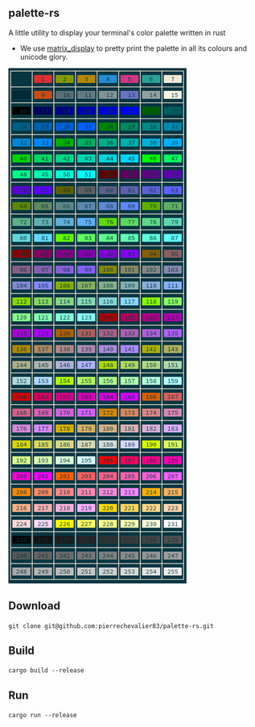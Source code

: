 palette-rs
----------
A little utility to display your terminal's color palette written in rust
- We use [matrix_display](https://github.com/pierrechevalier83/matrix_display) to pretty print the palette in all its colours and unicode glory.

![alt tag](https://github.com/pierrechevalier83/matrix_display/blob/master/screenshots/palette.png)

Download
--------
`git clone git@github.com:pierrechevalier83/palette-rs.git`

Build
-----
`cargo build --release`

Run
---
`cargo run --release`
